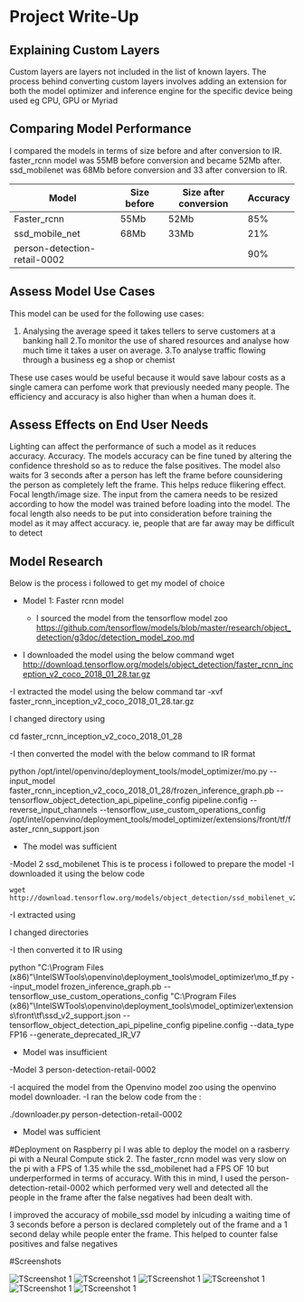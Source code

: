 # Project Write-Up

## Explaining Custom Layers
Custom layers are layers not included in the list of known layers.
The process behind converting custom layers involves adding an extension for both the model optimizer and inference engine for the specific device being used eg CPU, GPU or Myriad



## Comparing Model Performance

I compared the models in terms of size before and after conversion to IR. faster_rcnn model was 55MB before conversion and became 52Mb after.
ssd_mobilenet was 68Mb before conversion and 33 after conversion to IR.

Model|Size before|Size after conversion|Accuracy
---------|----------|------|------|
Faster_rcnn| 55Mb| 52Mb| 85%
ssd_mobile_net| 68Mb| 33Mb| 21% 
person-detection-retail-0002| | |90%



## Assess Model Use Cases

This model can be used for the following use cases:
1. Analysing the average speed it takes tellers to serve customers at a banking hall
2.To monitor the use of shared resources and analyse how much time it takes a user on average.
3.To analyse traffic flowing through a business eg a shop or chemist

These use cases would be useful because it would save labour costs as a single camera can perfome work that previously needed many people. The efficiency and accuracy is also higher than when a human does it.

## Assess Effects on End User Needs

Lighting can affect the performance of such a model as it reduces accuracy. 
Accuracy. The models accuracy can be fine tuned by altering the confidence threshold so as to reduce the false positives. The model also waits for 3 seconds after a person has left the frame before counsidering the person as completely left the frame. This helps reduce flikering effect.
Focal length/image size. The input from the camera needs to be resized according to how the model was trained before loading into the model. The focal length also needs to be put into consideration before training the model as it may affect accuracy. ie, people that are far away may be difficult to detect 

## Model Research



Below is the process i followed to get my model of choice

- Model 1: Faster rcnn model
  - I sourced the model from the tensorflow model zoo https://github.com/tensorflow/models/blob/master/research/object_detection/g3doc/detection_model_zoo.md
 
 
 - I downloaded the model using the below command
 wget http://download.tensorflow.org/models/object_detection/faster_rcnn_inception_v2_coco_2018_01_28.tar.gz
 
 -I extracted the model using the below command
 tar -xvf faster_rcnn_inception_v2_coco_2018_01_28.tar.gz
  
  I changed directory using
  
  cd faster_rcnn_inception_v2_coco_2018_01_28
  
  -I then converted the model with the below command to IR format
  
  python /opt/intel/openvino/deployment_tools/model_optimizer/mo.py --input_model faster_rcnn_inception_v2_coco_2018_01_28/frozen_inference_graph.pb --tensorflow_object_detection_api_pipeline_config pipeline.config --reverse_input_channels --tensorflow_use_custom_operations_config /opt/intel/openvino/deployment_tools/model_optimizer/extensions/front/tf/faster_rcnn_support.json
  
  - The model was sufficient

-Model 2 ssd_mobilenet
    This is te process i followed to prepare the model
    -I downloaded it using the below code
    
    wget http://download.tensorflow.org/models/object_detection/ssd_mobilenet_v2_coco_2018_03_29.tar.gz
    
-I extracted using

I changed directories

-I then converted it to IR using

python "C:\Program Files (x86)"\IntelSWTools\openvino\deployment_tools\model_optimizer\mo_tf.py --input_model frozen_inference_graph.pb --tensorflow_use_custom_operations_config "C:\Program Files (x86)"\IntelSWTools\openvino\deployment_tools\model_optimizer\extensions\front\tf\ssd_v2_support.json --tensorflow_object_detection_api_pipeline_config pipeline.config --data_type FP16 --generate_deprecated_IR_V7

- Model was insufficient

-Model 3 person-detection-retail-0002

-I acquired the model from the Openvino model zoo using the openvino model downloader.
-I ran the below code from the :

./downloader.py person-detection-retail-0002

- Model was sufficient

#Deployment on Raspberry pi
I was able to deploy the model on a rasberry pi with a Neural Compute stick 2.
The faster_rcnn model was very slow on the pi with a FPS of 1.35 while the ssd_mobilenet had a FPS OF 10 but underperformed in terms of accuracy.
With this in mind, I used the person-detection-retail-0002 which performed very well and detected all the people in the frame after the false negatives had been dealt with.

I improved the accuracy of mobile_ssd model by inlcuding a waiting time of 3 seconds before a person is declared completely out of the frame and a 1 second delay while people enter the frame.
This helped to counter false positives and false negatives



  
  
#Screenshots

![TScreenshot 1](images/screenshots/screenshot_1.jpg)
![TScreenshot 1](images/screenshots/screenshot2.jpg)
![TScreenshot 1](images/screenshots/screenshot3.jpg)
![TScreenshot 1](images/screenshots/screenshot_4.jpg)
![TScreenshot 1](images/screenshots/screenshot_5.jpg)
![TScreenshot 1](images/screenshots/screenshot_6.jpg)